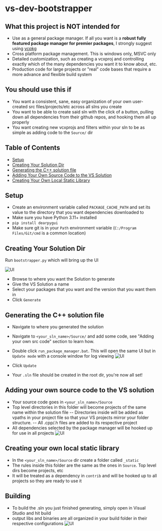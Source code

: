 # vs-dev-bootstrapper

## What this project is NOT intended for
- Use as a general package manager. If all you want is a **robust fully featured package manager for premier packages**, I strongly suggest using [vcpkg](https://vcpkg.io/en/)
- Cross platform package management. This is windows only, MSVC only
- Detailed customization, such as creating a vcxproj and controlling exactly which of the many dependencies you want it to know about, etc.
- Production code for large projects or "real" code bases that require a more advance and flexible build system

## You should use this if
- You want a consistent, sane, easy organization of your own user-created src files/projects/etc across all slns you create
- You want to be able to create said sln with the click of a button, pulling down all dependencies from their github repos, and hooking them all up properly
- You want creating new vcxprojs and filters within your sln to be as simple as adding code to the `Source/` dir

## Table of Contents
- [Setup](#setup)
- [Creating Your Solution Dir](#creating-your-solution-dir)
- [Generating the C++ solution file](#generating-C-solution-file)
- [Adding Your Own Source Code to the VS Solution](#adding-your-own-source-code-to-the-vs-solution)
- [Creating Your Own Local Static Library](#creating-your-own-local-static-library)

## Setup
- Create an environment variable called `PACKAGE_CACHE_PATH` and set its value to the directory that you want dependencies downloaded to
- Make sure you have Python 3.11+ installed
- `pip install dearpygui`
- Make sure git is in your `Path` environment variable (`C:/Program Files/Git/cmd` is a common location)

## Creating Your Solution Dir
Run `bootstrapper.py` which will bring up the UI

![UI](https://i.imgur.com/YoAYH7F.png)

- Browse to where you want the Solution to generate
- Give the VS Solution a name
- Select your packages that you want and the version that you want them in
- Click `Generate`

## Generating the C++ solution file
- Navigate to where you generated the solution
- Navigate to `<your_sln_name>/Source/` and add some code, see "Adding your own src code" section to learn how.
  
- Double click `run_package_manager.bat`. This will open the same UI but in `Update mode` with a console window for log viewing
  ![UI](https://i.imgur.com/doevEp7.png)
- Click `Update`
- Your `.sln` file should be created in the root dir, you're now all set!

## Adding your own source code to the VS solution
- Your source code goes in `<your_sln_name>/Source`
- Top level directories in this folder will become projects of the same name within the solution file
-- Directories inside will be added as vpaths in your project file so that your VS projects mirror your folder structure.
-- All .cpp/.h files are added to its respective project
- All dependencies selected by the package manager will be hooked up for use in all projects
![UI](https://i.imgur.com/dYNUEB0.gif)

## Creating your own local static library
- In the `<your_sln_name>/Source` dir create a folder called `_static`
- The rules inside this folder are the same as the ones in `Source`. Top level dirs become projects, etc
- It will be treated as a dependency in `contrib` and will be hooked up to all projects so they are ready to use it

## Building
- To build the .sln you just finished generating, simply open in Visual Studio and hit build
- output libs and binaries are all organized in your build folder in their respective configurations
![UI](https://i.imgur.com/3zbZMDG.gif)
